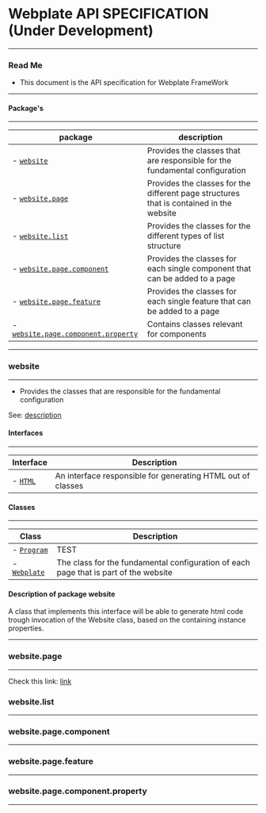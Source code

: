 # Webplate API SPECIFICATION (Under Development)
---

### Read Me

- This document is the API specification for Webplate FrameWork

---

#### Package's
---
| package | description |
| --- | --- |
| - [`website`](#website) | Provides the classes that are responsible for the fundamental configuration |
| - [`website.page`](#websitepage) | Provides the classes for the different page structures that is contained in the website |
| - [`website.list`](#websitelist) | Provides the classes for the different types of list structure |
| - [`website.page.component`](#websitepagecomponent) | Provides the classes for each single component that can be added to a page |
| - [`website.page.feature`](#websitepagefeature) | Provides the classes for each single feature that can be added to a page |
| - [`website.page.component.property`](#websitepagecomponentproperty)| Contains classes relevant for components |

---

### website 
---

- Provides the classes that are responsible for the fundamental configuration

See: [description](#descriptionofpackagewebsite)

#### Interfaces
---
| Interface | Description |
| ---|---|
| - [`HTML`](#html) | An interface responsible for generating HTML out of classes |
    
    
#### Classes
---
| Class | Description |
| --- | --- |
| - [`Program`](#program) | TEST |
| - [`Webplate`](#webplate) | The class for the fundamental configuration of each page that is part of the website |

    
#### Description of package website

A class that implements this interface will be able to generate html code trough invocation of the Website class, based on the containing instance properties. 

---

### website.page 
---

Check this link: [link](website_page.md)

### website.list 
---

### website.page.component 
---

### website.page.feature 
---

### website.page.component.property 
---